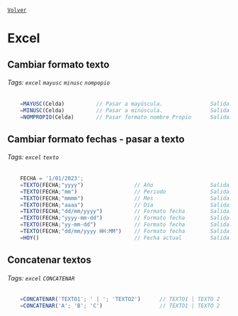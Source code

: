 ﻿[`Volver`](../index.html)

# Excel

## Cambiar formato texto
###### Tags: `excel` `mayusc` `minusc` `nompopio`

```js
	=MAYUSC(Celda)      	// Pasar a mayúscula.            	Salida: gOOgle - GOOGLE 
	=MINUSC(Celda)      	// Pasar a minúscula.            	Salida: gOOgle - google
	=NOMPROPIO(Celda)   	// Pasar formato nombre Propio   	Salida: gOOgle - Google
```

## Cambiar formato fechas - pasar a texto
###### Tags: `excel` `texto`

```js
	FECHA = '1/01/2023';
	=TEXTO(FECHA;"yyyy")            	// Año              	Salida: 2022
	=TEXTO(FECHA;"mm")              	// Periodo          	Salida: 01
	=TEXTO(FECHA;"mmmm")            	// Mes              	Salida: enero
	=TEXTO(FECHA;"aaaa")            	// Día              	Salida: viernes
	=TEXTO(FECHA;"dd/mm/yyyy")      	// Formato fecha    	Salida: 01/01/2022
	=TEXTO(FECHA;"yyyy-mm-dd")      	// Formato fecha    	Salida: 2022-08-12
	=TEXTO(FECHA;"yy-mm-dd")        	// Formato fecha    	Salida: 22-08-12
	=TEXTO(FECHA;"dd/mm/yyyy HH:MM")	// Formato fecha    	Salida: 22/08/12 05:10
	=HOY()                          	// Fecha actual     	Salida: 2/01/2022
```

## Concatenar textos
###### Tags: `excel` `CONCATENAR`

```js
	=CONCATENAR('TEXTO1'; ' | '; 'TEXTO2')    	// TEXTO1 | TEXTO 2
	=CONCATENAR('A'; 'B'; 'C')                	// TEXTO1 | TEXTO 2
```